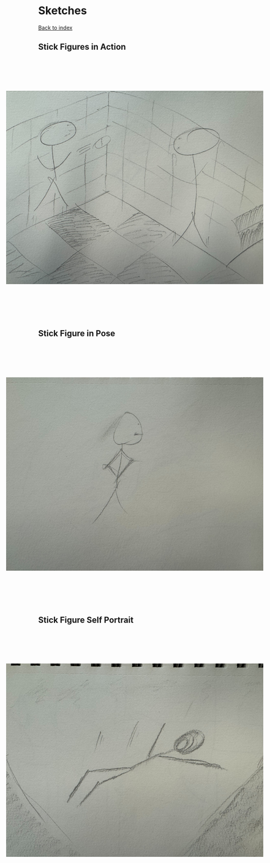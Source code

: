 # Sketches

[Back to index](./index.html)

## Stick Figures in Action

<img src="./img/IMG_1523.jpg" style="transform: rotate(-90deg);" alt="Two stick figures throwing a ball back and forth in a padded room with a checkerboard floor.">

## Stick Figure in Pose

<img src="./img/IMG_1524.jpg" style="transform: rotate(-90deg);" alt="A stick figure posed with hands on hips.">

## Stick Figure Self Portrait

<img src="./img/IMG_1525.jpg" style="transform: rotate(-90deg);" alt="A stick figure falling into a hole in the ground. Mouth is open as if surprised.">
